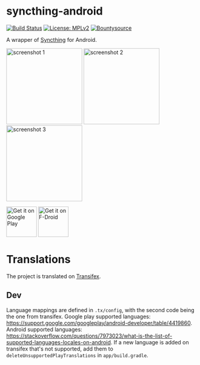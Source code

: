 # syncthing-android

[![Build Status](https://travis-ci.org/syncthing/syncthing-android.svg?branch=main)](https://travis-ci.org/syncthing/syncthing-android)
[![License: MPLv2](https://img.shields.io/badge/License-MPLv2-blue.svg)](https://opensource.org/licenses/MPL-2.0)
[![Bountysource](https://api.bountysource.com/badge/tracker?tracker_id=1183310)](https://www.bountysource.com/teams/syncthing-android)

A wrapper of [Syncthing](https://github.com/syncthing/syncthing) for Android.

<img src="app/src/main/play/listings/en-GB/graphics/phone-screenshots/screenshot_phone_1.png" alt="screenshot 1" width="200" /> <img src="app/src/main/play/listings/en-GB/graphics/phone-screenshots/screenshot_phone_2.png" alt="screenshot 2" width="200" /> <img src="app/src/main/play/listings/en-GB/graphics/phone-screenshots/screenshot_phone_3.png" alt="screenshot 3" width="200" />

[<img alt="Get it on Google Play" src="https://play.google.com/intl/en_us/badges/images/generic/en_badge_web_generic.png" height="80">](https://play.google.com/store/apps/details?id=com.nutomic.syncthingandroid) [<img alt="Get it on F-Droid" src="https://f-droid.org/badge/get-it-on.png" height="80">](https://f-droid.org/app/com.nutomic.syncthingandroid)

# Translations

The project is translated on [Transifex](https://www.transifex.com/projects/p/syncthing-android/).

## Dev

Language mappings are defined in `.tx/config`, with the second code being the one from transifex. Google play supported languages: https://support.google.com/googleplay/android-developer/table/4419860. Android supported languages: https://stackoverflow.com/questions/7973023/what-is-the-list-of-supported-languages-locales-on-android. If a new language is added on transifex that's not supported, add them to `deleteUnsupportedPlayTranslations` in `app/build.gradle`.
